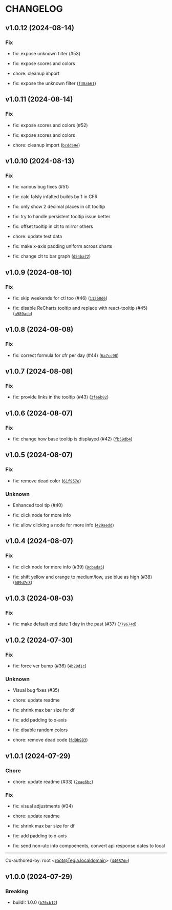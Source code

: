 # CHANGELOG

## v1.0.12 (2024-08-14)

### Fix

* fix: expose unknown filter (#53)

* fix: expose scores and colors

* chore: cleanup import

* fix: expose the unknown filter ([`f38ab61`](https://github.com/liatrio/liatrio-react-dora/commit/f38ab614d22e32931a4ec5aefa1e73154d861fd4))

## v1.0.11 (2024-08-14)

### Fix

* fix: expose scores and colors (#52)

* fix: expose scores and colors

* chore: cleanup import ([`bcdd59e`](https://github.com/liatrio/liatrio-react-dora/commit/bcdd59eca14d2b70ea4edf7d901375b3bcb64cd8))

## v1.0.10 (2024-08-13)

### Fix

* fix: various bug fixes (#51)

* fix: calc falsly infalted builds by 1 in CFR

* fix: only show 2 decimal places in clt tooltip

* fix: try to handle persistent tooltip issue better

* fix: offset tooltip in clt to mirror others

* chore: update test data

* fix: make x-axis padding uniform across charts

* fix: change clt to bar graph ([`d54ba72`](https://github.com/liatrio/liatrio-react-dora/commit/d54ba72928d0882dd9256a6b1f80c2a80dc3e76b))

## v1.0.9 (2024-08-10)

### Fix

* fix: skip weekends for ctl too (#46) ([`11268d6`](https://github.com/liatrio/liatrio-react-dora/commit/11268d619afa2e200775f95056cd9e09865438b0))

* fix: disable ReCharts tooltip and replace with react-tooltip (#45) ([`a989acb`](https://github.com/liatrio/liatrio-react-dora/commit/a989acbf6aa7e4bcb507510bbd26ed9e3d6d654f))

## v1.0.8 (2024-08-08)

### Fix

* fix: correct formula for cfr per day (#44) ([`6a7cc98`](https://github.com/liatrio/liatrio-react-dora/commit/6a7cc9882e5c48df6a2ec07595fdd30aaf609f12))

## v1.0.7 (2024-08-08)

### Fix

* fix: provide links in the tooltip (#43) ([`3fe6b82`](https://github.com/liatrio/liatrio-react-dora/commit/3fe6b82bb6e9dbdf60bf8331d2c97b44b5428cb7))

## v1.0.6 (2024-08-07)

### Fix

* fix: change how base tooltip is displayed (#42) ([`fb59db4`](https://github.com/liatrio/liatrio-react-dora/commit/fb59db457ef90a9248f84d7d653cf256f269c390))

## v1.0.5 (2024-08-07)

### Fix

* fix: remove dead color ([`61f957e`](https://github.com/liatrio/liatrio-react-dora/commit/61f957eff6d622db7fc2b2ed36a5580d75ec14fa))

### Unknown

* Enhanced tool tip (#40)

* fix: click node for more info

* fix: allow clicking a node for more info ([`429aedd`](https://github.com/liatrio/liatrio-react-dora/commit/429aedd81fcd7689e25b7c3dd37c253d04159618))

## v1.0.4 (2024-08-07)

### Fix

* fix: click node for more info (#39) ([`0cbada5`](https://github.com/liatrio/liatrio-react-dora/commit/0cbada5a079f478d22b8a464c3ebdf5d6a2fee8a))

* fix: shift yellow and orange to medium/low, use blue as high (#38) ([`689d7e8`](https://github.com/liatrio/liatrio-react-dora/commit/689d7e8df9a82f3c9cc47e110f92f35a65552a34))

## v1.0.3 (2024-08-03)

### Fix

* fix: make default end date 1 day in the past (#37) ([`779674d`](https://github.com/liatrio/liatrio-react-dora/commit/779674d3bdbf52cf9369e33d47932ec2a87bb467))

## v1.0.2 (2024-07-30)

### Fix

* fix: force ver bump (#36) ([`4b28d1c`](https://github.com/liatrio/liatrio-react-dora/commit/4b28d1c5275bf563d4deb4579b41ca8d30a9af13))

### Unknown

* Visual bug fixes (#35)

* chore: update readme

* fix: shrink max bar size for df

* fix: add padding to x-axis

* fix: disable random colors

* chore: remove dead code ([`fd9b983`](https://github.com/liatrio/liatrio-react-dora/commit/fd9b98341689e369d4d33b521daa10311db8396c))

## v1.0.1 (2024-07-29)

### Chore

* chore: update readme (#33) ([`2eae6bc`](https://github.com/liatrio/liatrio-react-dora/commit/2eae6bc5cfc1b7b245932c76840a1f33d2d7a482))

### Fix

* fix: visual adjustments (#34)

* chore: update readme

* fix: shrink max bar size for df

* fix: add padding to x-axis

* fix: send non-utc into compoenents, convert api response dates to local

---------

Co-authored-by: root &lt;root@Tegia.localdomain&gt; ([`44087de`](https://github.com/liatrio/liatrio-react-dora/commit/44087dee32ba4feeed0921fd809eb5dba530823f))

## v1.0.0 (2024-07-29)

### Breaking

* build!: 1.0.0 ([`b76cb12`](https://github.com/liatrio/liatrio-react-dora/commit/b76cb1284da6a44a0bebdf344f8028a2445ed941))
